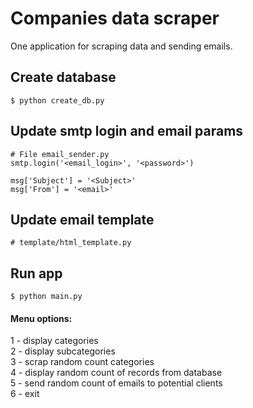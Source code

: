 # Companies data scraper 
One application for scraping data and sending emails.


## Create database 
```
$ python create_db.py
```

## Update smtp login and email params
```
# File email_sender.py
smtp.login('<email_login>', '<password>')

msg['Subject'] = '<Subject>'
msg['From'] = '<email>'
```

## Update email template 
```
# template/html_template.py
```
## Run app 
```
$ python main.py
```

#### Menu options:
1 - display categories\
2 - display subcategories\
3 - scrap random count categories\
4 - display random count of records from database\
5 - send random count of emails to potential clients\
6 - exit


                             